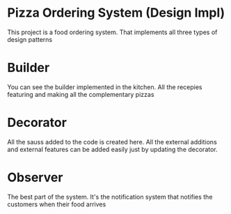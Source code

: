 # Pizza Ordering System (Design Impl)

This project is a food ordering system. That implements all three types of
design patterns

# Builder

You can see the builder implemented in the kitchen. All the recepies
featuring and making all the complementary pizzas

# Decorator

All the sauss added to the code is created here. All the external additions and
external features can be added easily just by updating the decorator.

# Observer

The best part of the system. It's the notification system that notifies the
customers when their food arrives
